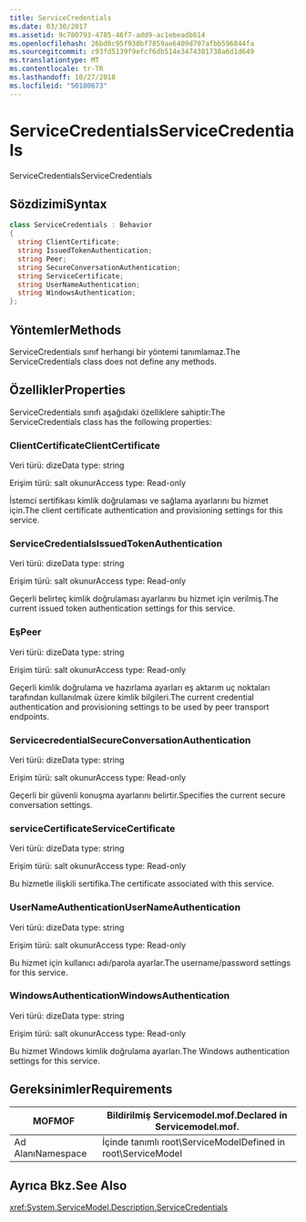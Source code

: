 ```yaml
---
title: ServiceCredentials
ms.date: 03/30/2017
ms.assetid: 9c780793-4785-46f7-add9-ac1ebeadb614
ms.openlocfilehash: 26bd0c95f930bf7859ae6409d797afbb596844fa
ms.sourcegitcommit: c93fd5139f9efcf6db514e3474301738a6d1d649
ms.translationtype: MT
ms.contentlocale: tr-TR
ms.lasthandoff: 10/27/2018
ms.locfileid: "50180673"
---
```

# <a name="servicecredentials"></a><span data-ttu-id="3b8ec-102">ServiceCredentials</span><span class="sxs-lookup"><span data-stu-id="3b8ec-102">ServiceCredentials</span></span>
<span data-ttu-id="3b8ec-103">ServiceCredentials</span><span class="sxs-lookup"><span data-stu-id="3b8ec-103">ServiceCredentials</span></span>  
  
## <a name="syntax"></a><span data-ttu-id="3b8ec-104">Sözdizimi</span><span class="sxs-lookup"><span data-stu-id="3b8ec-104">Syntax</span></span>  
  
```csharp
class ServiceCredentials : Behavior  
{  
  string ClientCertificate;  
  string IssuedTokenAuthentication;  
  string Peer;  
  string SecureConversationAuthentication;  
  string ServiceCertificate;  
  string UserNameAuthentication;  
  string WindowsAuthentication;  
};  
```  
  
## <a name="methods"></a><span data-ttu-id="3b8ec-105">Yöntemler</span><span class="sxs-lookup"><span data-stu-id="3b8ec-105">Methods</span></span>  
 <span data-ttu-id="3b8ec-106">ServiceCredentials sınıf herhangi bir yöntemi tanımlamaz.</span><span class="sxs-lookup"><span data-stu-id="3b8ec-106">The ServiceCredentials class does not define any methods.</span></span>  
  
## <a name="properties"></a><span data-ttu-id="3b8ec-107">Özellikler</span><span class="sxs-lookup"><span data-stu-id="3b8ec-107">Properties</span></span>  
 <span data-ttu-id="3b8ec-108">ServiceCredentials sınıfı aşağıdaki özelliklere sahiptir:</span><span class="sxs-lookup"><span data-stu-id="3b8ec-108">The ServiceCredentials class has the following properties:</span></span>  
  
### <a name="clientcertificate"></a><span data-ttu-id="3b8ec-109">ClientCertificate</span><span class="sxs-lookup"><span data-stu-id="3b8ec-109">ClientCertificate</span></span>  
 <span data-ttu-id="3b8ec-110">Veri türü: dize</span><span class="sxs-lookup"><span data-stu-id="3b8ec-110">Data type: string</span></span>  
  
 <span data-ttu-id="3b8ec-111">Erişim türü: salt okunur</span><span class="sxs-lookup"><span data-stu-id="3b8ec-111">Access type: Read-only</span></span>  
  
 <span data-ttu-id="3b8ec-112">İstemci sertifikası kimlik doğrulaması ve sağlama ayarlarını bu hizmet için.</span><span class="sxs-lookup"><span data-stu-id="3b8ec-112">The client certificate authentication and provisioning settings for this service.</span></span>  
  
### <a name="issuedtokenauthentication"></a><span data-ttu-id="3b8ec-113">ServiceCredentials</span><span class="sxs-lookup"><span data-stu-id="3b8ec-113">IssuedTokenAuthentication</span></span>  
 <span data-ttu-id="3b8ec-114">Veri türü: dize</span><span class="sxs-lookup"><span data-stu-id="3b8ec-114">Data type: string</span></span>  
  
 <span data-ttu-id="3b8ec-115">Erişim türü: salt okunur</span><span class="sxs-lookup"><span data-stu-id="3b8ec-115">Access type: Read-only</span></span>  
  
 <span data-ttu-id="3b8ec-116">Geçerli belirteç kimlik doğrulaması ayarlarını bu hizmet için verilmiş.</span><span class="sxs-lookup"><span data-stu-id="3b8ec-116">The current issued token authentication settings for this service.</span></span>  
  
### <a name="peer"></a><span data-ttu-id="3b8ec-117">Eş</span><span class="sxs-lookup"><span data-stu-id="3b8ec-117">Peer</span></span>  
 <span data-ttu-id="3b8ec-118">Veri türü: dize</span><span class="sxs-lookup"><span data-stu-id="3b8ec-118">Data type: string</span></span>  
  
 <span data-ttu-id="3b8ec-119">Erişim türü: salt okunur</span><span class="sxs-lookup"><span data-stu-id="3b8ec-119">Access type: Read-only</span></span>  
  
 <span data-ttu-id="3b8ec-120">Geçerli kimlik doğrulama ve hazırlama ayarları eş aktarım uç noktaları tarafından kullanılmak üzere kimlik bilgileri.</span><span class="sxs-lookup"><span data-stu-id="3b8ec-120">The current credential authentication and provisioning settings to be used by peer transport endpoints.</span></span>  
  
### <a name="secureconversationauthentication"></a><span data-ttu-id="3b8ec-121">Servicecredential</span><span class="sxs-lookup"><span data-stu-id="3b8ec-121">SecureConversationAuthentication</span></span>  
 <span data-ttu-id="3b8ec-122">Veri türü: dize</span><span class="sxs-lookup"><span data-stu-id="3b8ec-122">Data type: string</span></span>  
  
 <span data-ttu-id="3b8ec-123">Erişim türü: salt okunur</span><span class="sxs-lookup"><span data-stu-id="3b8ec-123">Access type: Read-only</span></span>  
  
 <span data-ttu-id="3b8ec-124">Geçerli bir güvenli konuşma ayarlarını belirtir.</span><span class="sxs-lookup"><span data-stu-id="3b8ec-124">Specifies the current secure conversation settings.</span></span>  
  
### <a name="servicecertificate"></a><span data-ttu-id="3b8ec-125">serviceCertificate</span><span class="sxs-lookup"><span data-stu-id="3b8ec-125">ServiceCertificate</span></span>  
 <span data-ttu-id="3b8ec-126">Veri türü: dize</span><span class="sxs-lookup"><span data-stu-id="3b8ec-126">Data type: string</span></span>  
  
 <span data-ttu-id="3b8ec-127">Erişim türü: salt okunur</span><span class="sxs-lookup"><span data-stu-id="3b8ec-127">Access type: Read-only</span></span>  
  
 <span data-ttu-id="3b8ec-128">Bu hizmetle ilişkili sertifika.</span><span class="sxs-lookup"><span data-stu-id="3b8ec-128">The certificate associated with this service.</span></span>  
  
### <a name="usernameauthentication"></a><span data-ttu-id="3b8ec-129">UserNameAuthentication</span><span class="sxs-lookup"><span data-stu-id="3b8ec-129">UserNameAuthentication</span></span>  
 <span data-ttu-id="3b8ec-130">Veri türü: dize</span><span class="sxs-lookup"><span data-stu-id="3b8ec-130">Data type: string</span></span>  
  
 <span data-ttu-id="3b8ec-131">Erişim türü: salt okunur</span><span class="sxs-lookup"><span data-stu-id="3b8ec-131">Access type: Read-only</span></span>  
  
 <span data-ttu-id="3b8ec-132">Bu hizmet için kullanıcı adı/parola ayarlar.</span><span class="sxs-lookup"><span data-stu-id="3b8ec-132">The username/password settings for this service.</span></span>  
  
### <a name="windowsauthentication"></a><span data-ttu-id="3b8ec-133">WindowsAuthentication</span><span class="sxs-lookup"><span data-stu-id="3b8ec-133">WindowsAuthentication</span></span>  
 <span data-ttu-id="3b8ec-134">Veri türü: dize</span><span class="sxs-lookup"><span data-stu-id="3b8ec-134">Data type: string</span></span>  
  
 <span data-ttu-id="3b8ec-135">Erişim türü: salt okunur</span><span class="sxs-lookup"><span data-stu-id="3b8ec-135">Access type: Read-only</span></span>  
  
 <span data-ttu-id="3b8ec-136">Bu hizmet Windows kimlik doğrulama ayarları.</span><span class="sxs-lookup"><span data-stu-id="3b8ec-136">The Windows authentication settings for this service.</span></span>  
  
## <a name="requirements"></a><span data-ttu-id="3b8ec-137">Gereksinimler</span><span class="sxs-lookup"><span data-stu-id="3b8ec-137">Requirements</span></span>  
  
|<span data-ttu-id="3b8ec-138">MOF</span><span class="sxs-lookup"><span data-stu-id="3b8ec-138">MOF</span></span>|<span data-ttu-id="3b8ec-139">Bildirilmiş Servicemodel.mof.</span><span class="sxs-lookup"><span data-stu-id="3b8ec-139">Declared in Servicemodel.mof.</span></span>|  
|---------|-----------------------------------|  
|<span data-ttu-id="3b8ec-140">Ad Alanı</span><span class="sxs-lookup"><span data-stu-id="3b8ec-140">Namespace</span></span>|<span data-ttu-id="3b8ec-141">İçinde tanımlı root\ServiceModel</span><span class="sxs-lookup"><span data-stu-id="3b8ec-141">Defined in root\ServiceModel</span></span>|  
  
## <a name="see-also"></a><span data-ttu-id="3b8ec-142">Ayrıca Bkz.</span><span class="sxs-lookup"><span data-stu-id="3b8ec-142">See Also</span></span>  
 <xref:System.ServiceModel.Description.ServiceCredentials>
